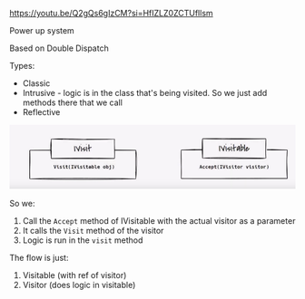 https://youtu.be/Q2gQs6gIzCM?si=HfIZLZ0ZCTUfllsm

Power up system

Based on Double Dispatch

Types:
- Classic
- Intrusive - logic is in the class that's being visited. So we just add methods there that we call
- Reflective


![img.png](img.png)

So we:
1. Call the `Accept` method of IVisitable with the actual visitor as a parameter
2. It calls the `Visit` method of the visitor
3. Logic is run in the `visit` method

The flow is just:
1. Visitable (with ref of visitor)
2. Visitor (does logic in visitable)